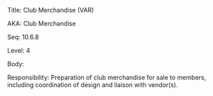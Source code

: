 Title:  Club Merchandise (VAR)

AKA:    Club Merchandise

Seq:    10.6.8

Level:  4

Body:

Responsibility: Preparation of club merchandise for sale to members, including coordination of design and liaison with vendor(s).  

